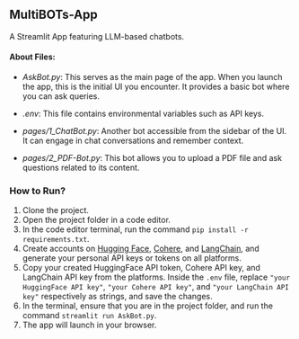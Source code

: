 ## MultiBOTs-App

A Streamlit App featuring LLM-based chatbots.

#### About Files:

- *AskBot.py*: This serves as the main page of the app. When you launch the app, this is the initial UI you encounter. It provides a basic bot where you can ask queries.

- *.env*: This file contains environmental variables such as API keys.

- *pages/1_ChatBot.py*: Another bot accessible from the sidebar of the UI. It can engage in chat conversations and remember context.

- *pages/2_PDF-Bot.py*: This bot allows you to upload a PDF file and ask questions related to its content.

### How to Run?

1. Clone the project.
2. Open the project folder in a code editor.
3. In the code editor terminal, run the command `pip install -r requirements.txt`.
4. Create accounts on [Hugging Face](https://huggingface.co/), [Cohere](https://cohere.com/), and [LangChain](https://www.langchain.com/), and generate your personal API keys or tokens on all platforms.
5. Copy your created HuggingFace API token, Cohere API key, and LangChain API key from the platforms. Inside the `.env` file, replace `"your HuggingFace API key"`, `"your Cohere API key"`, and `"your LangChain API key"` respectively as strings, and save the changes.
6. In the terminal, ensure that you are in the project folder, and run the command `streamlit run AskBot.py`.
7. The app will launch in your browser.


